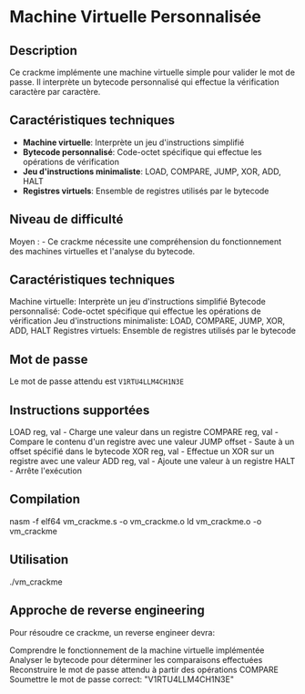 # Machine Virtuelle Personnalisée

## Description

Ce crackme implémente une machine virtuelle simple pour valider le mot de passe. Il interprète un bytecode personnalisé qui effectue la vérification caractère par caractère.

## Caractéristiques techniques

- **Machine virtuelle**: Interprète un jeu d'instructions simplifié
- **Bytecode personnalisé**: Code-octet spécifique qui effectue les opérations de vérification
- **Jeu d'instructions minimaliste**: LOAD, COMPARE, JUMP, XOR, ADD, HALT
- **Registres virtuels**: Ensemble de registres utilisés par le bytecode

## Niveau de difficulté
Moyen : - Ce crackme nécessite une compréhension du fonctionnement des machines virtuelles et l'analyse du bytecode.

## Caractéristiques techniques

Machine virtuelle: Interprète un jeu d'instructions simplifié
Bytecode personnalisé: Code-octet spécifique qui effectue les opérations de vérification
Jeu d'instructions minimaliste: LOAD, COMPARE, JUMP, XOR, ADD, HALT
Registres virtuels: Ensemble de registres utilisés par le bytecode

## Mot de passe
Le mot de passe attendu est `V1RTU4LLM4CH1N3E`

## Instructions supportées

LOAD reg, val - Charge une valeur dans un registre
COMPARE reg, val - Compare le contenu d'un registre avec une valeur
JUMP offset - Saute à un offset spécifié dans le bytecode
XOR reg, val - Effectue un XOR sur un registre avec une valeur
ADD reg, val - Ajoute une valeur à un registre
HALT - Arrête l'exécution

## Compilation

nasm -f elf64 vm_crackme.s -o vm_crackme.o
ld vm_crackme.o -o vm_crackme

## Utilisation

./vm_crackme


## Approche de reverse engineering

Pour résoudre ce crackme, un reverse engineer devra:

Comprendre le fonctionnement de la machine virtuelle implémentée
Analyser le bytecode pour déterminer les comparaisons effectuées
Reconstruire le mot de passe attendu à partir des opérations COMPARE
Soumettre le mot de passe correct: "V1RTU4LLM4CH1N3E"
